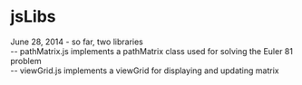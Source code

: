 jsLibs
======
June 28, 2014 - so far, two libraries<br>
  -- pathMatrix.js implements a pathMatrix class used for solving the Euler 81 problem<br>
  -- viewGrid.js implements a viewGrid for displaying and updating matrix <br>
